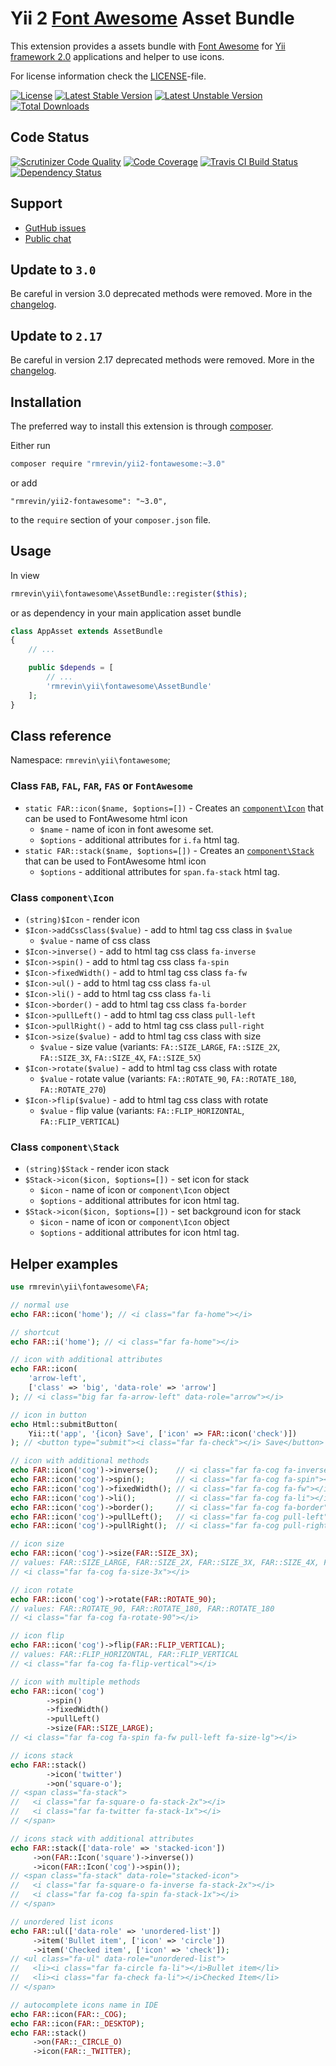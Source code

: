 Yii 2 [Font Awesome](http://fortawesome.github.io/Font-Awesome/) Asset Bundle
===============================

This extension provides a assets bundle with [Font Awesome](http://fortawesome.github.io/Font-Awesome/)
for [Yii framework 2.0](http://www.yiiframework.com/) applications and helper to use icons.

For license information check the [LICENSE](https://github.com/rmrevin/yii2-fontawesome/blob/master/LICENSE)-file.

[![License](https://poser.pugx.org/rmrevin/yii2-fontawesome/license.svg)](https://packagist.org/packages/rmrevin/yii2-fontawesome)
[![Latest Stable Version](https://poser.pugx.org/rmrevin/yii2-fontawesome/v/stable.svg)](https://packagist.org/packages/rmrevin/yii2-fontawesome)
[![Latest Unstable Version](https://poser.pugx.org/rmrevin/yii2-fontawesome/v/unstable.svg)](https://packagist.org/packages/rmrevin/yii2-fontawesome)
[![Total Downloads](https://poser.pugx.org/rmrevin/yii2-fontawesome/downloads.svg)](https://packagist.org/packages/rmrevin/yii2-fontawesome)

Code Status
-----------
[![Scrutinizer Code Quality](https://scrutinizer-ci.com/g/rmrevin/yii2-fontawesome/badges/quality-score.png?b=master)](https://scrutinizer-ci.com/g/rmrevin/yii2-fontawesome/?branch=master)
[![Code Coverage](https://scrutinizer-ci.com/g/rmrevin/yii2-fontawesome/badges/coverage.png?b=master)](https://scrutinizer-ci.com/g/rmrevin/yii2-fontawesome/?branch=master)
[![Travis CI Build Status](https://travis-ci.org/rmrevin/yii2-fontawesome.svg)](https://travis-ci.org/rmrevin/yii2-fontawesome)
[![Dependency Status](https://www.versioneye.com/user/projects/54119b799e16229fe00000da/badge.svg)](https://www.versioneye.com/user/projects/54119b799e16229fe00000da)

Support
-------
* [GutHub issues](https://github.com/rmrevin/yii2-fontawesome/issues)
* [Public chat](https://gitter.im/rmrevin/support)

Update to `3.0`
----------------

Be careful in version 3.0 deprecated methods were removed. More in the [changelog](https://github.com/rmrevin/yii2-fontawesome/blob/master/CHANGELOG.md).

Update to `2.17`
----------------

Be careful in version 2.17 deprecated methods were removed. More in the [changelog](https://github.com/rmrevin/yii2-fontawesome/blob/2.x/CHANGELOG.md).

Installation
------------

The preferred way to install this extension is through [composer](https://getcomposer.org/).

Either run

```bash
composer require "rmrevin/yii2-fontawesome:~3.0"
```

or add

```
"rmrevin/yii2-fontawesome": "~3.0",
```

to the `require` section of your `composer.json` file.

Usage
-----

In view

```php
rmrevin\yii\fontawesome\AssetBundle::register($this);

```

or as dependency in your main application asset bundle

```php
class AppAsset extends AssetBundle
{
	// ...

	public $depends = [
		// ...
		'rmrevin\yii\fontawesome\AssetBundle'
	];
}

```

Class reference
---------------

Namespace: `rmrevin\yii\fontawesome`;

### Class `FAB`, `FAL`, `FAR`, `FAS` or `FontAwesome`

* `static FAR::icon($name, $options=[])` - Creates an [`component\Icon`](#class-componenticon-icon) that can be used to FontAwesome html icon
  * `$name` - name of icon in font awesome set.
  * `$options` - additional attributes for `i.fa` html tag.
* `static FAR::stack($name, $options=[])` - Creates an [`component\Stack`](#class-componentstack-stack) that can be used to FontAwesome html icon
  * `$options` - additional attributes for `span.fa-stack` html tag.

### Class `component\Icon`

* `(string)$Icon` - render icon
* `$Icon->addCssClass($value)` - add to html tag css class in `$value`
  * `$value` - name of css class
* `$Icon->inverse()` - add to html tag css class `fa-inverse`
* `$Icon->spin()` - add to html tag css class `fa-spin`
* `$Icon->fixedWidth()` - add to html tag css class `fa-fw`
* `$Icon->ul()` - add to html tag css class `fa-ul`
* `$Icon->li()` - add to html tag css class `fa-li`
* `$Icon->border()` - add to html tag css class `fa-border`
* `$Icon->pullLeft()` - add to html tag css class `pull-left`
* `$Icon->pullRight()` - add to html tag css class `pull-right`
* `$Icon->size($value)` - add to html tag css class with size
  * `$value` - size value (variants: `FA::SIZE_LARGE`, `FA::SIZE_2X`, `FA::SIZE_3X`, `FA::SIZE_4X`, `FA::SIZE_5X`)
* `$Icon->rotate($value)` - add to html tag css class with rotate
  * `$value` - rotate value (variants: `FA::ROTATE_90`, `FA::ROTATE_180`, `FA::ROTATE_270`)
* `$Icon->flip($value)` - add to html tag css class with rotate
  * `$value` - flip value (variants: `FA::FLIP_HORIZONTAL`, `FA::FLIP_VERTICAL`)

### Class `component\Stack`

* `(string)$Stack` - render icon stack
* `$Stack->icon($icon, $options=[])` - set icon for stack
  * `$icon` - name of icon or `component\Icon` object
  * `$options` - additional attributes for icon html tag.
* `$Stack->icon($icon, $options=[])` - set background icon for stack
  * `$icon` - name of icon or `component\Icon` object
  * `$options` - additional attributes for icon html tag.

Helper examples
---------------

```php
use rmrevin\yii\fontawesome\FA;

// normal use
echo FAR::icon('home'); // <i class="far fa-home"></i>

// shortcut
echo FAR::i('home'); // <i class="far fa-home"></i>

// icon with additional attributes
echo FAR::icon(
    'arrow-left', 
    ['class' => 'big', 'data-role' => 'arrow']
); // <i class="big far fa-arrow-left" data-role="arrow"></i>

// icon in button
echo Html::submitButton(
    Yii::t('app', '{icon} Save', ['icon' => FAR::icon('check')])
); // <button type="submit"><i class="far fa-check"></i> Save</button>

// icon with additional methods
echo FAR::icon('cog')->inverse();    // <i class="far fa-cog fa-inverse"></i>
echo FAR::icon('cog')->spin();       // <i class="far fa-cog fa-spin"></i>
echo FAR::icon('cog')->fixedWidth(); // <i class="far fa-cog fa-fw"></i>
echo FAR::icon('cog')->li();         // <i class="far fa-cog fa-li"></i>
echo FAR::icon('cog')->border();     // <i class="far fa-cog fa-border"></i>
echo FAR::icon('cog')->pullLeft();   // <i class="far fa-cog pull-left"></i>
echo FAR::icon('cog')->pullRight();  // <i class="far fa-cog pull-right"></i>

// icon size
echo FAR::icon('cog')->size(FAR::SIZE_3X);
// values: FAR::SIZE_LARGE, FAR::SIZE_2X, FAR::SIZE_3X, FAR::SIZE_4X, FAR::SIZE_5X
// <i class="far fa-cog fa-size-3x"></i>

// icon rotate
echo FAR::icon('cog')->rotate(FAR::ROTATE_90); 
// values: FAR::ROTATE_90, FAR::ROTATE_180, FAR::ROTATE_180
// <i class="far fa-cog fa-rotate-90"></i>

// icon flip
echo FAR::icon('cog')->flip(FAR::FLIP_VERTICAL); 
// values: FAR::FLIP_HORIZONTAL, FAR::FLIP_VERTICAL
// <i class="far fa-cog fa-flip-vertical"></i>

// icon with multiple methods
echo FAR::icon('cog')
        ->spin()
        ->fixedWidth()
        ->pullLeft()
        ->size(FAR::SIZE_LARGE);
// <i class="far fa-cog fa-spin fa-fw pull-left fa-size-lg"></i>

// icons stack
echo FAR::stack()
        ->icon('twitter')
        ->on('square-o');
// <span class="fa-stack">
//   <i class="far fa-square-o fa-stack-2x"></i>
//   <i class="far fa-twitter fa-stack-1x"></i>
// </span>

// icons stack with additional attributes
echo FAR::stack(['data-role' => 'stacked-icon'])
     ->on(FAR::Icon('square')->inverse())
     ->icon(FAR::Icon('cog')->spin());
// <span class="fa-stack" data-role="stacked-icon">
//   <i class="far fa-square-o fa-inverse fa-stack-2x"></i>
//   <i class="far fa-cog fa-spin fa-stack-1x"></i>
// </span>

// unordered list icons 
echo FAR::ul(['data-role' => 'unordered-list'])
     ->item('Bullet item', ['icon' => 'circle'])
     ->item('Checked item', ['icon' => 'check']);
// <ul class="fa-ul" data-role="unordered-list">
//   <li><i class="far fa-circle fa-li"></i>Bullet item</li>
//   <li><i class="far fa-check fa-li"></i>Checked Item</li>
// </span>

// autocomplete icons name in IDE
echo FAR::icon(FAR::_COG);
echo FAR::icon(FAR::_DESKTOP);
echo FAR::stack()
     ->on(FAR::_CIRCLE_O)
     ->icon(FAR::_TWITTER);
```
